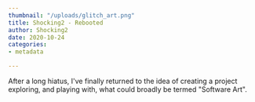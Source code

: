 ```yaml
---
thumbnail: "/uploads/glitch_art.png"
title: Shocking2 - Rebooted
author: Shocking2
date: 2020-10-24
categories:
- metadata

---
```


After a long hiatus, I've finally returned to the idea of creating a project exploring, and playing with, what could broadly be termed "Software Art". 